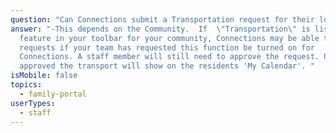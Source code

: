 ```yaml
---
question: "Can Connections submit a Transportation request for their loved one? "
answer: "-This depends on the Community.  If  \"Transportation\" is listed as a
  feature in your toolbar for your community, Connections may be able to submit
  requests if your team has requested this function be turned on for
  Connections. A staff member will still need to approve the request. Once
  approved the transport will show on the residents 'My Calendar'. "
isMobile: false
topics:
  - family-portal
userTypes:
  - staff
---
```

